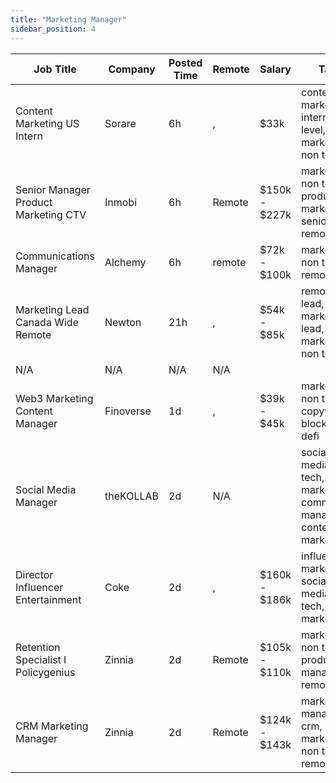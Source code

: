 ```yaml
---
title: "Marketing Manager"
sidebar_position: 4
---
```


| Job Title | Company | Posted Time | Remote | Salary | Tags | Apply Link |
|-----------|---------|-------------|--------|--------|------|------------|
| Content Marketing US Intern | Sorare | 6h | , | $33k | content marketing, intern, entry level, marketing, non tech | [Apply](https://web3.career/content-marketing-us-intern-sorare/103857) |
| Senior Manager Product Marketing CTV | Inmobi | 6h | Remote | $150k - $227k | marketing, non tech, product marketing, senior, remote | [Apply](https://web3.career/senior-manager-product-marketing-ctv-inmobi/103852) |
| Communications Manager | Alchemy | 6h | remote | $72k - $100k | marketing, non tech, remote | [Apply](https://web3.career/communications-manager-alchemy/40299) |
| Marketing Lead Canada Wide Remote | Newton | 21h | , | $54k - $85k | remote, lead, marketing lead, marketing, non tech | [Apply](https://web3.career/marketing-lead-canada-wide-remote-newton/103799) |
| N/A | N/A | N/A | N/A |  |  | [Apply](https://web3.career/metana) |
| Web3 Marketing Content Manager | Finoverse | 1d | , | $39k - $45k | marketing, non tech, copywriting, blockchain, defi | [Apply](https://web3.career/web3-marketing-content-manager-finoverse/103790) |
| Social Media Manager | theKOLLAB | 2d | N/A |  | social media, non tech, brand marketing, community manager, content marketing | [Apply](https://web3.career/social-media-manager-thekollab/103762) |
| Director Influencer Entertainment | Coke | 2d | , | $160k - $186k | influencer marketing, social media, non tech, kol, marketing | [Apply](https://web3.career/director-influencer-entertainment-coke/103749) |
| Retention Specialist I Policygenius | Zinnia | 2d | Remote | $105k - $110k | marketing, non tech, product manager, remote | [Apply](https://web3.career/retention-specialist-i-policygenius-zinnia/97588) |
| CRM Marketing Manager | Zinnia | 2d | Remote | $124k - $143k | marketing manager, crm, marketing, non tech, remote | [Apply](https://web3.career/crm-marketing-manager-zinnia/98977) |
